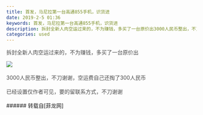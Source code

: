 ```yaml
---
title: 首发，马尼拉第一台高通855手机，识货进
date: 2019-2-5 01:36
keywords: 首发，马尼拉第一台高通855手机，识货进
description: 拆封全新人肉空运过来的，不为赚钱，多买了一台原价出3000人民币整出，不刀谢谢，空运费自己还掏了300人民币已经设置仅作者可见，要的留联系方式，不刀谢谢
categories: used
---
```

<td class="t_f" id="postmessage_2917514">

<font color="#4c4c4c"><font face="STHeiti, &amp;quot">拆封全新人肉空运过来的，不为赚钱，多买了一台原价出</font></font><br/>
<font color="#4c4c4c"><font face="STHeiti, &amp;quot">

<img aid="1076313" data-cf-modified-25a9df9fd6d85c01721877e6-="" file="data/attachment/forum/201902/05/013601h58csmmncbcymnmn.jpg.thumb.jpg" id="aimg_1076313" inpost="1" onclick="" onmouseover="" src="http://www.flw.ph/data/attachment/forum/201902/05/013601h58csmmncbcymnmn.jpg" style="cursor:pointer" zoomfile="data/attachment/forum/201902/05/013601h58csmmncbcymnmn.jpg"/>


<br/>
</font></font><br/>
<font color="#4c4c4c"><font face="STHeiti, &amp;quot">3000人民币整出，不刀谢谢，空运费自己还掏了300人民币</font></font><br/>
<br/>
<font color="#4c4c4c"><font face="STHeiti, &amp;quot">已经设置仅作者可见，要的留联系方式，不刀谢谢</font></font><br/>
<br/>
</td>
###### 转载自[菲龙网]